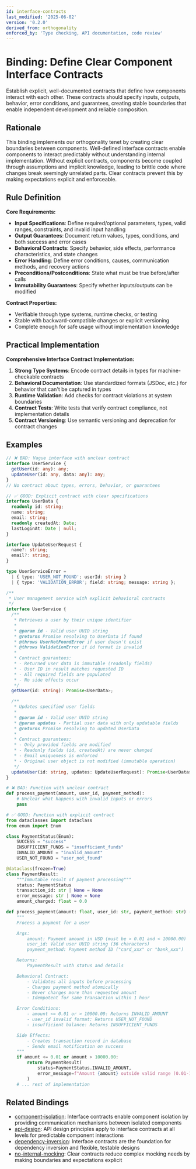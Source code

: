 ```yaml
---
id: interface-contracts
last_modified: '2025-06-02'
version: '0.2.0'
derived_from: orthogonality
enforced_by: 'Type checking, API documentation, code review'
---
```

# Binding: Define Clear Component Interface Contracts

Establish explicit, well-documented contracts that define how components interact with each other. These contracts should specify inputs, outputs, behavior, error conditions, and guarantees, creating stable boundaries that enable independent development and reliable composition.

## Rationale

This binding implements our orthogonality tenet by creating clear boundaries between components. Well-defined interface contracts enable components to interact predictably without understanding internal implementation. Without explicit contracts, components become coupled through assumptions and implicit knowledge, leading to brittle code where changes break seemingly unrelated parts. Clear contracts prevent this by making expectations explicit and enforceable.

## Rule Definition

**Core Requirements:**

- **Input Specifications**: Define required/optional parameters, types, valid ranges, constraints, and invalid input handling
- **Output Guarantees**: Document return values, types, conditions, and both success and error cases
- **Behavioral Contracts**: Specify behavior, side effects, performance characteristics, and state changes
- **Error Handling**: Define error conditions, causes, communication methods, and recovery actions
- **Preconditions/Postconditions**: State what must be true before/after calls
- **Immutability Guarantees**: Specify whether inputs/outputs can be modified

**Contract Properties:**
- Verifiable through type systems, runtime checks, or testing
- Stable with backward-compatible changes or explicit versioning
- Complete enough for safe usage without implementation knowledge

## Practical Implementation

**Comprehensive Interface Contract Implementation:**

1. **Strong Type Systems**: Encode contract details in types for machine-checkable contracts
2. **Behavioral Documentation**: Use standardized formats (JSDoc, etc.) for behavior that can't be captured in types
3. **Runtime Validation**: Add checks for contract violations at system boundaries
4. **Contract Tests**: Write tests that verify contract compliance, not implementation details
5. **Contract Versioning**: Use semantic versioning and deprecation for contract changes

## Examples

```typescript
// ❌ BAD: Vague interface with unclear contract
interface UserService {
  getUser(id: any): any;
  updateUser(id: any, data: any): any;
}
// No contract about types, errors, behavior, or guarantees

// ✅ GOOD: Explicit contract with clear specifications
interface UserData {
  readonly id: string;
  name: string;
  email: string;
  readonly createdAt: Date;
  lastLoginAt: Date | null;
}

interface UpdateUserRequest {
  name?: string;
  email?: string;
}

type UserServiceError =
  | { type: 'USER_NOT_FOUND'; userId: string }
  | { type: 'VALIDATION_ERROR'; field: string; message: string };

/**
 * User management service with explicit behavioral contracts
 */
interface UserService {
  /**
   * Retrieves a user by their unique identifier
   *
   * @param id - Valid user UUID string
   * @returns Promise resolving to UserData if found
   * @throws UserNotFoundError if user doesn't exist
   * @throws ValidationError if id format is invalid
   *
   * Contract guarantees:
   * - Returned user data is immutable (readonly fields)
   * - User ID in result matches requested ID
   * - All required fields are populated
   * - No side effects occur
   */
  getUser(id: string): Promise<UserData>;

  /**
   * Updates specified user fields
   *
   * @param id - Valid user UUID string
   * @param updates - Partial user data with only updatable fields
   * @returns Promise resolving to updated UserData
   *
   * Contract guarantees:
   * - Only provided fields are modified
   * - Readonly fields (id, createdAt) are never changed
   * - Email uniqueness is enforced
   * - Original user object is not modified (immutable operation)
   */
  updateUser(id: string, updates: UpdateUserRequest): Promise<UserData>;
}
```

```python
# ❌ BAD: Function with unclear contract
def process_payment(amount, user_id, payment_method):
    # Unclear what happens with invalid inputs or errors
    pass

# ✅ GOOD: Function with explicit contract
from dataclasses import dataclass
from enum import Enum

class PaymentStatus(Enum):
    SUCCESS = "success"
    INSUFFICIENT_FUNDS = "insufficient_funds"
    INVALID_AMOUNT = "invalid_amount"
    USER_NOT_FOUND = "user_not_found"

@dataclass(frozen=True)
class PaymentResult:
    """Immutable result of payment processing"""
    status: PaymentStatus
    transaction_id: str | None = None
    error_message: str | None = None
    amount_charged: float = 0.0

def process_payment(amount: float, user_id: str, payment_method: str) -> PaymentResult:
    """
    Process a payment for a user

    Args:
        amount: Payment amount in USD (must be > 0.01 and < 10000.00)
        user_id: Valid user UUID string (36 characters)
        payment_method: Payment method ID ("card_xxx" or "bank_xxx")

    Returns:
        PaymentResult with status and details

    Behavioral Contract:
        - Validates all inputs before processing
        - Charges payment method atomically
        - Never charges more than requested amount
        - Idempotent for same transaction within 1 hour

    Error Conditions:
        - amount <= 0.01 or > 10000.00: Returns INVALID_AMOUNT
        - user_id invalid format: Returns USER_NOT_FOUND
        - insufficient balance: Returns INSUFFICIENT_FUNDS

    Side Effects:
        - Creates transaction record in database
        - Sends email notification on success
    """
    if amount <= 0.01 or amount > 10000.00:
        return PaymentResult(
            status=PaymentStatus.INVALID_AMOUNT,
            error_message=f"Amount {amount} outside valid range (0.01-10000.00)"
        )
    # ... rest of implementation
```

## Related Bindings

- [component-isolation](../../docs/bindings/core/component-isolation.md): Interface contracts enable component isolation by providing communication mechanisms between isolated components
- [api-design](../../docs/bindings/core/api-design.md): API design principles apply to interface contracts at all levels for predictable component interactions
- [dependency-inversion](../../docs/bindings/core/dependency-inversion.md): Interface contracts are the foundation for dependency inversion and flexible, testable designs
- [no-internal-mocking](../../docs/bindings/core/no-internal-mocking.md): Clear contracts reduce complex mocking needs by making boundaries and expectations explicit
